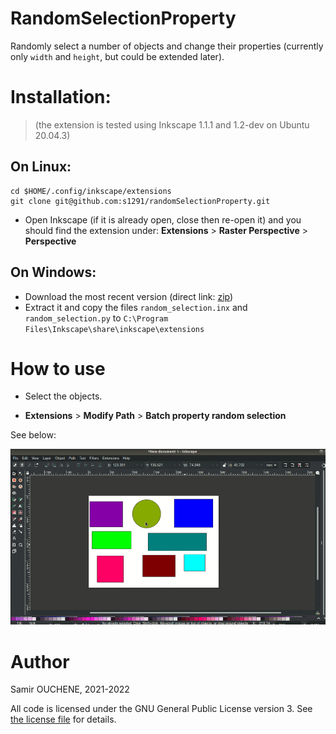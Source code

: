 # RandomSelectionProperty

Randomly select a number of objects and change their properties (currently only `width` and `height`, but could be extended later).

# Installation:

> (the extension is tested using Inkscape 1.1.1 and 1.2-dev on Ubuntu 20.04.3) 

## On Linux:

```
cd $HOME/.config/inkscape/extensions
git clone git@github.com:s1291/randomSelectionProperty.git
```

* Open Inkscape (if it is already open, close then re-open it) and you should find the extension under: **Extensions** > **Raster Perspective** > **Perspective**

## On Windows:

* Download the most recent version (direct link: [zip](https://github.com/s1291/randomSelectionProperty/archive/refs/heads/master.zip))
* Extract it and copy the files `random_selection.inx` and `random_selection.py` to `C:\Program Files\Inkscape\share\inkscape\extensions`


# How to use

- Select the objects.

- **Extensions** > **Modify Path** > **Batch property random selection**

See below:

![How to use the extension](imgs/howto.gif)

# Author
Samir OUCHENE, 2021-2022

All code is licensed under the GNU General Public License version 3. See [the license file](https://github.com/s1291/randomSelectionProperty/blob/master/LICENSE) for details.
